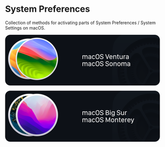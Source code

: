 # System Preferences
Collection of methods for activating parts of System Preferences / System Settings on macOS.


<a href=macos_preferencepanes-Ventura.md><img width="1200" alt="sonoma_settings" src="/images/settings_ventura-and-newer.png"></a>


<a href=macos_preferencepanes-Monterey.md><img width="1200" alt="monterey_settings" src="/images/settings_monterey-and-older.png"></a>
